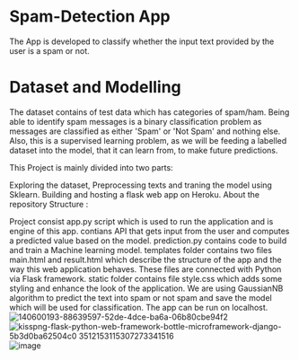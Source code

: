 # Spam-Detection App
The App is developed to classify whether the input text provided by the user is a spam or not.

# Dataset and Modelling
The dataset contains of test data which has categories of spam/ham.
Being able to identify spam messages is a binary classification problem as messages are classified as either 'Spam' or 'Not Spam' and nothing else. Also, this is a supervised learning problem, as we will be feeding a labelled dataset into the model, that it can learn from, to make future predictions.

This Project is mainly divided into two parts:

Exploring the dataset, Preprocessing texts and traning the model using Sklearn.
Building and hosting a flask web app on Heroku.
About the repository Structure :

Project consist app.py script which is used to run the application and is engine of this app. contians API that gets input from the user and computes a predicted value based on the model.
prediction.py contains code to build and train a Machine learning model.
templates folder contains two files main.html and result.html which describe the structure of the app and the way this web application behaves. These files are connected with Python via Flask framework.
static folder contains file style.css which adds some styling and enhance the look of the application.
We are using GaussianNB algorithm to predict the text into spam or not spam and save the model which will be used for classification.
The app can be run on localhost.
![140600193-88639597-52de-4dce-ba6a-06b80cbe94f2](https://user-images.githubusercontent.com/76935226/140602017-5566fbed-1158-423a-932a-8eac8f9fda19.png)
![kisspng-flask-python-web-framework-bottle-microframework-django-5b3d0ba62504c0 3512153115307273341516](https://user-images.githubusercontent.com/76935226/140602021-5b17c271-b788-4b43-a018-b84cba1dc617.jpg)
![image](https://user-images.githubusercontent.com/76935226/140602029-62bce97e-5ba9-4087-89fc-7e66f905ec1a.png)

